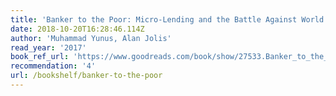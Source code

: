 ```yaml
---
title: 'Banker to the Poor: Micro-Lending and the Battle Against World Poverty'
date: 2018-10-20T16:28:46.114Z
author: 'Muhammad Yunus, Alan Jolis'
read_year: '2017'
book_ref_url: 'https://www.goodreads.com/book/show/27533.Banker_to_the_Poor'
recommendation: '4'
url: /bookshelf/banker-to-the-poor
---
```


